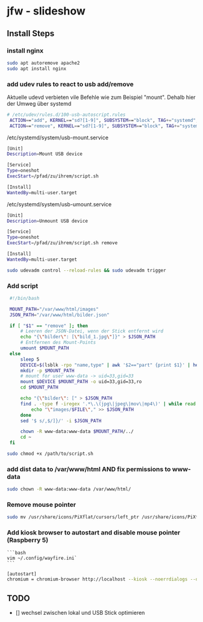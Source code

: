 # jfw - slideshow

## Install Steps

### install nginx
   ```bash
   sudo apt autoremove apache2
   sudo apt install nginx
   ```

### add udev rules to react to usb add/remove

   Aktuelle udevd verbieten vile Befehle wie zum Beispiel "mount". Dehalb hier der Umweg über systemd
   ```bash
   # /etc/udev/rules.d/100-usb-autoscript.rules
    ACTION=="add", KERNEL=="sd?[1-9]", SUBSYSTEM=="block", TAG+="systemd", ENV{SYSTEMD_WANTS}+="usb-mount.service"
    ACTION=="remove", KERNEL=="sd?[1-9]", SUBSYSTEM=="block", TAG+="systemd", ENV{SYSTEMD_WANTS}+="usb-unmount.service"
   ```

   /etc/systemd/system/usb-mount.service
   ```bash
   [Unit]
   Description=Mount USB device

   [Service]
   Type=oneshot
   ExecStart=/pfad/zu/ihrem/script.sh

   [Install]
   WantedBy=multi-user.target
   ```

   /etc/systemd/system/usb-umount.service
   ```bash
   [Unit]
   Description=Unmount USB device

   [Service]
   Type=oneshot
   ExecStart=/pfad/zu/ihrem/script.sh remove

   [Install]
   WantedBy=multi-user.target
   ```

   ```bash
   sudo udevadm control --reload-rules && sudo udevadm trigger
   ```

### Add script 
   ```bash stick.sh
    #!/bin/bash

    MOUNT_PATH="/var/www/html/images"
    JSON_PATH="/var/www/html/bilder.json"

    if [ "$1" == "remove" ]; then
        # Leeren der JSON-Datei, wenn der Stick entfernt wird
        echo "{\"bilder\": [\"bild_1.jpg\"]}" > $JSON_PATH
        # Entfernen des Mount-Points
        umount $MOUNT_PATH
    else
        sleep 5
        DEVICE=$(lsblk -rpo "name,type" | awk '$2=="part" {print $1}' | head -1)
        mkdir -p $MOUNT_PATH
        # mount for user www-data -> uid=33,gid=33
        mount $DEVICE $MOUNT_PATH -o uid=33,gid=33,ro
        cd $MOUNT_PATH

        echo "{\"bilder\": [" > $JSON_PATH
        find . -type f -iregex '.*\.\(jpg\|jpeg\|mov\|mp4\)' | while read -r file; do
            echo "\"images/$FILE\"," >> $JSON_PATH
        done
        sed '$ s/,$/]}/' -i $JSON_PATH

        chown -R www-data:www-data $MOUNT_PATH/../
        cd ~
    fi
   ```
   ```bash
   sudo chmod +x /path/to/script.sh
   ```
### add dist data to /var/www/html AND fix permissions to www-data
   ```bash
   sudo chown -R www-data:www-data /var/www/html/
   ```
### Remove mouse pointer
   ```bash
   sudo mv /usr/share/icons/PiXflat/cursors/left_ptr /usr/share/icons/PiXflat/cursors/left_ptr.bak
   ```

### Add kiosk browser to autostart and disable mouse pointer (Raspberry 5)
    ```bash
    vim ~/.config/wayfire.ini`
    ```
    
   ```bash
   [autostart]
   chromium = chromium-browser http://localhost --kiosk --noerrdialogs --disable-infobars --no-first-run --ozone-platform=wayland --enable-features=OverlayScrollbar --start-maximized --incognito
   ```



## TODO

- [] wechsel zwischen lokal und USB Stick optimieren
